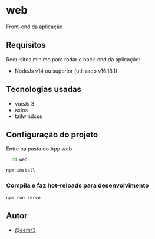 # web

Front-end da aplicação

## Requisitos

Requisitos minimo para rodar o back-end da aplicação:

- NodeJs v14 ou superior (utilizado v16.18.1)

## Tecnologias usadas

- vueJs 3
- axios
- tailwindcss

## Configuração do projeto

Entre na pasta do App web

```bash
  cd web
```

```bash
npm install
```

### Compila e faz hot-reloads para desenvolvimento

```basn
npm run serve
```

## Autor

- [@eemr3](https://www.github.com/eemr3)
